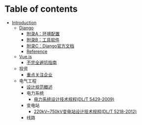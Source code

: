 # Table of contents

* [Introduction](README.md)
    * [Django](./Django/Django_概述.md)
        * [附录A：环境配置](./Django/Django_环境配置.md)
        * [附录B：工具软件](./Django/Django_工具软件.md)
        * [附录C：Django官方文档](https://docs.djangoproject.com/en/3.2/)
        * [Reference](reference.md)
    * [Vue.js](./Vue/Vue_概述.md)
        * [不完全避坑指南](./Vue/QuickStart.md)
    * 投资
        * [重点关注企业](./经济金融/重点关注企业.md)
    * 电气工程
        * [设计规范概述](./电气工程/设计规范概述.md)
        * 电力系统
            * [电力系统设计技术规程(DL/T 5429-2009)](./电气工程/电力系统/电力系统设计技术规程_DLT_5429_2009.md)
        * 变电站
            * [220kV~750kV变电站设计技术规程(DL/T 5218-2012)](./电气工程/变电站/220kV~750kV变电站设计技术规程_DLT_5218_2012.md)
        * 线路

